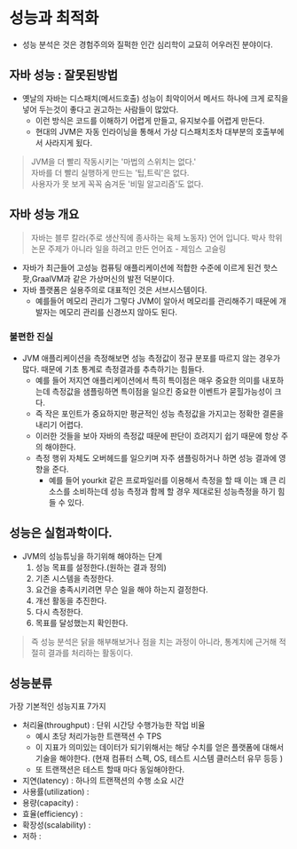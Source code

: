 # 성능과 최적화
- 성능 분석은 것은 경험주의와 질퍽한 인간 심리학이 교묘히 어우러진 분야이다.
## 자바 성능 : 잘못된방법
- 옛날의 자바는 디스패치(메서드호출) 성능이 최악이어서 메서드 하나에 크게 로직을 넣어 두는것이 좋다고 권고하는 사람들이 많았다.
  - 이런 방식은 코드를 이해하기 어렵게 만들고, 유지보수를 어렵게 만든다.
  - 현대의 JVM은 자동 인라이닝을 통해서 가상 디스패치조차 대부분의 호출부에서 사라지게 됬다.
> JVM을 더 빨리 작동시키는 '마법의 스위치는 없다.'  
> 자바를 더 빨리 실행하게 만드는 '팁,트릭'은 없다.  
> 사용자가 못 보게 꼭꼭 숨겨둔 '비밀 알고리즘'도 없다.

## 자바 성능 개요
> 자바는 블루 칼라(주로 생산직에 종사하는 육체 노동자) 언어 입니다. 박사 학위 논문 주제가 아니라 일을 하려고 만든 언어죠 - 제임스 고슬링
- 자바가 최근들어 고성능 컴퓨팅 애플리케이션에 적합한 수준에 이르게 된건 핫스팟,GraalVM과 같은 가상머신의 발전 덕분이다.
- 자바 플랫폼은 실용주의로 대표적인 것은 서브시스템이다.
  - 예를들어 메모리 관리가 그렇다 JVM이 알아서 메모리를 관리해주기 때문에 개발자는 메모리 관리를 신경쓰지 않아도 된다.
### 불편한 진실
- JVM 애플리케이션을 측정해보면 성능 측정값이 정규 분포를 따르지 않는 경우가 많다. 때문에 기초 통계로 측정결과를 추측하기는 힘들다.
  - 예를 들어 저지연 애플리케이션에서 특히 특이점은 매우 중요한 의미를 내포하는데 측정값을 샘플링하면 특이점을 일으킨 중요한 이벤트가 묻힐가능성이 크다.
  - 즉 작은 포인트가 중요하지만 평균적인 성능 측정값을 가지고는 정확한 결론을 내리기 어렵다.
  - 이러한 것들을 보아 자바의 측정값 때문에 판단이 흐려지기 쉽기 때문에 항상 주의 해야한다.
  - 측정 행위 자체도 오버헤드를 일으키며 자주 샘플링하거나 하면 성능 결과에 영향을 준다.
    - 예를 들어 yourkit 같은 프로파일러를 이용해서 측정을 할 때 이는 꽤 큰 리소스를 소비하는데 성능 측정과 함께 할 경우 제대로된 성능측정을 하기 힘들 수 있다.

## 성능은 실험과학이다.
- JVM의 성능튜닝을 하기위해 해야하는 단계
  1. 성능 목표를 설정한다.(원하는 결과 정의)
  2. 기존 시스템을 측정한다.
  3. 요건을 충족시키려면 무슨 일을 해야 하는지 결정한다.
  4. 개선 활동을 추진한다.
  5. 다시 측정한다.
  6. 목표를 달성했는지 확인한다.

> 즉 성능 분석은 닭을 해부해보거나 점을 치는 과정이 아니라, 통계치에 근거해 적절히 결과를 처리하는 활동이다.

## 성능분류
가장 기본적인 성능지표 7가지
- 처리율(throughput) : 단위 시간당 수행가능한 작업 비율
  - 예시 초당 처리가능한 트랜잭션 수 TPS
  - 이 지표가 의미있는 데이터가 되기위해서는 해당 수치를 얻은 플랫폼에 대해서 기술을 해야한다. (현재 컴퓨터 스펙, OS, 테스트 시스템 클러스터 유무 등등 )
  - 또 트랜잭션은 테스트 할때 마다 동일해야한다.
- 지연(latency) : 하나의 트랜잭션의 수행 소요 시간
- 사용률(utilization) :
- 용량(capacity) :
- 효율(efficiency) :
- 확장성(scalability) :
- 저하 :
